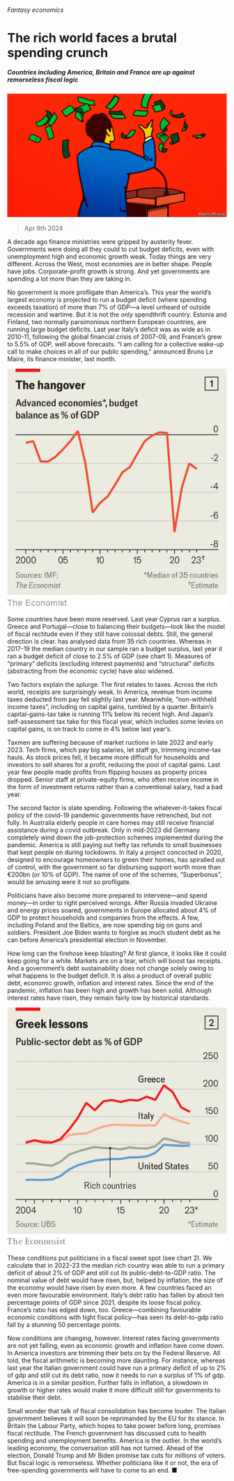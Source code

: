 ###### Fantasy economics

# The rich world faces a brutal spending crunch 

##### Countries including America, Britain and France are up against remorseless fiscal logic 

![image](images/20240413_FND001.jpg) 

> Apr 9th 2024 

A decade ago finance ministries were gripped by austerity fever. Governments were doing all they could to cut budget deficits, even with unemployment high and economic growth weak. Today things are very different. Across the West, most economies are in better shape. People have jobs. Corporate-profit growth is strong. And yet governments are spending a lot more than they are taking in. 

No government is more profligate than America’s. This year the world’s largest economy is projected to run a budget deficit (where spending exceeds taxation) of more than 7% of GDP—a level unheard of outside recession and wartime. But it is not the only spendthrift country. Estonia and Finland, two normally parsimonious northern European countries, are running large budget deficits. Last year Italy’s deficit was as wide as in 2010-11, following the global financial crisis of 2007-09, and France’s grew to 5.5% of GDP, well above forecasts. “I am calling for a collective wake-up call to make choices in all of our public spending,” announced Bruno Le Maire, its finance minister, last month.

![image](images/20240413_FNC243.png) 


Some countries have been more reserved. Last year Cyprus ran a surplus. Greece and Portugal—close to balancing their budgets—look like the model of fiscal rectitude even if they still have colossal debts. Still, the general direction is clear. has analysed data from 35 rich countries. Whereas in 2017-19 the median country in our sample ran a budget surplus, last year it ran a budget deficit of close to 2.5% of GDP (see chart 1). Measures of “primary” deficits (excluding interest payments) and “structural” deficits (abstracting from the economic cycle) have also widened. 

Two factors explain the splurge. The first relates to taxes. Across the rich world, receipts are surprisingly weak. In America, revenue from income taxes deducted from pay fell slightly last year. Meanwhile, “non-withheld income taxes”, including on capital gains, tumbled by a quarter. Britain’s capital-gains-tax take is running 11% below its recent high. And Japan’s self-assessment tax take for this fiscal year, which includes some levies on capital gains, is on track to come in 4% below last year’s. 

Taxmen are suffering because of market ructions in late 2022 and early 2023. Tech firms, which pay big salaries, let staff go, trimming income-tax hauls. As stock prices fell, it became more difficult for households and investors to sell shares for a profit, reducing the pool of capital gains. Last year few people made profits from flipping houses as property prices dropped. Senior staff at private-equity firms, who often receive income in the form of investment returns rather than a conventional salary, had a bad year. 

The second factor is state spending. Following the whatever-it-takes fiscal policy of the covid-19 pandemic governments have retrenched, but not fully. In Australia elderly people in care homes may still receive financial assistance during a covid outbreak. Only in mid-2023 did Germany completely wind down the job-protection schemes implemented during the pandemic. America is still paying out hefty tax refunds to small businesses that kept people on during lockdowns. In Italy a project concocted in 2020, designed to encourage homeowners to green their homes, has spiralled out of control, with the government so far disbursing support worth more than €200bn (or 10% of GDP). The name of one of the schemes, “Superbonus”, would be amusing were it not so profligate.

Politicians have also become more prepared to intervene—and spend money—in order to right perceived wrongs. After Russia invaded Ukraine and energy prices soared, governments in Europe allocated about 4% of GDP to protect households and companies from the effects. A few, including Poland and the Baltics, are now spending big on guns and soldiers. President Joe Biden wants to forgive as much student debt as he can before America’s presidential election in November. 

How long can the firehose keep blasting? At first glance, it looks like it could keep going for a while. Markets are on a tear, which will boost tax receipts. And a government’s debt sustainability does not change solely owing to what happens to the budget deficit. It is also a product of overall public debt, economic growth, inflation and interest rates. Since the end of the pandemic, inflation has been high and growth has been solid. Although interest rates have risen, they remain fairly low by historical standards.

![image](images/20240413_FNC252.png) 


These conditions put politicians in a fiscal sweet spot (see chart 2). We calculate that in 2022-23 the median rich country was able to run a primary deficit of about 2% of GDP and still cut its public-debt-to-GDP ratio. The nominal value of debt would have risen, but, helped by inflation, the size of the economy would have risen by even more. A few countries faced an even more favourable environment. Italy’s debt ratio has fallen by about ten percentage points of GDP since 2021, despite its loose fiscal policy. France’s ratio has edged down, too. Greece—combining favourable economic conditions with tight fiscal policy—has seen its debt-to-gdp ratio fall by a stunning 50 percentage points.

Now conditions are changing, however. Interest rates facing governments are not yet falling, even as economic growth and inflation have come down. In America investors are trimming their bets on  by the Federal Reserve. All told, the fiscal arithmetic is becoming more daunting. For instance, whereas last year the Italian government could have run a primary deficit of up to 2% of gdp and still cut its debt ratio, now it needs to run a surplus of 1% of gdp. America is in a similar position. Further falls in inflation, a slowdown in growth or higher rates would make it more difficult still for governments to stabilise their debt.

Small wonder that talk of fiscal consolidation has become louder. The Italian government believes it will soon be reprimanded by the EU for its stance. In Britain the Labour Party, which hopes to take power before long, promises fiscal rectitude. The French government has discussed cuts to health spending and unemployment benefits. America is the outlier. In the world’s leading economy, the conversation still has not turned. Ahead of the election, Donald Trump and Mr Biden promise tax cuts for millions of voters. But fiscal logic is remorseless. Whether politicians like it or not, the era of free-spending governments will have to come to an end. ■


